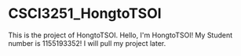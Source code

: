 # CSCI3251_HongtoTSOI
This is the project of HongtoTSOI.
Hello, I'm HongtoTSOI!
My Student number is 1155193352!
I will pull my project later.
